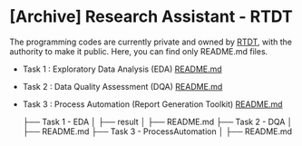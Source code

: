 # [Archive] Research Assistant - RTDT

The programming codes are currently private and owned by [RTDT](https://rtdt.ai/), with the authority to make it public. Here, you can find only README.md files.

- Task 1 : Exploratory Data Analysis (EDA) [README.md]()
- Task 2 : Data Quality Assessment (DQA) [README.md]()
- Task 3 : Process Automation (Report Generation Toolkit) [README.md]()

    ├── Task 1 - EDA
    │   ├── result
    │   ├── README.md
    ├── Task 2 - DQA
    │   ├── README.md
    ├── Task 3 - ProcessAutomation
    │   ├── README.md
